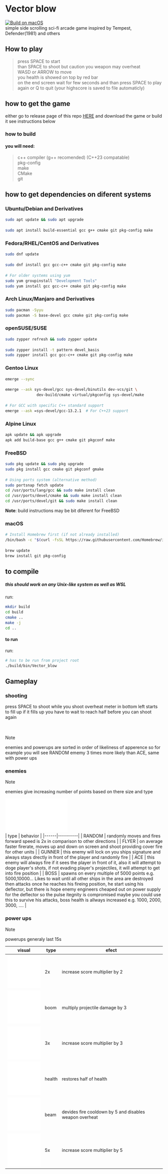# Vector blow
[![Build on macOS](https://github.com/PoliEcho/Vector_blow/actions/workflows/build_macos.yml/badge.svg)](https://github.com/PoliEcho/Vector_blow/actions/workflows/build_macos.yml)  
simple side scrolling sci-fi arcade game inspired by Tempest, Defender(1981) and others

## How to play  
> press SPACE to start  
> than SPACE to shoot but caution you weapon may overheat  
> WASD or ARROW to move  
> you health is showed on top by red bar  
> on the end screen wait for few seconds and than press SPACE to play again or Q to quit (your highscore is saved to file automaticly)  


## how to get the game 
either go to release page of this repo [HERE](https://github.com/PoliEcho/Vector_blow/releases) and download the game or build it see instructions below  


### how to build  
#### you will need:
> c++ compiler (g++ recomended) (C++23 compatable)  
> pkg-config  
> make  
> CMake  
> git  

## how to get dependencies on diferent systems
### Ubuntu/Debian and Derivatives

```bash
sudo apt update && sudo apt upgrade

sudo apt install build-essential gcc g++ cmake git pkg-config make
```

### Fedora/RHEL/CentOS and Derivatives

```bash
sudo dnf update

sudo dnf install gcc gcc-c++ cmake git pkg-config make

# For older systems using yum
sudo yum groupinstall "Development Tools"
sudo yum install gcc gcc-c++ cmake git pkg-config make
```


### Arch Linux/Manjaro and Derivatives


```bash
sudo pacman -Syyu
sudo pacman -S base-devel gcc cmake git pkg-config make

```

### openSUSE/SUSE

```bash
sudo zypper refresh && sudo zypper update

sudo zypper install -t pattern devel_basis
sudo zypper install gcc gcc-c++ cmake git pkg-config make
```

### Gentoo Linux  
```bash
emerge --sync

emerge --ask sys-devel/gcc sys-devel/binutils dev-vcs/git \
              dev-build/cmake virtual/pkgconfig sys-devel/make

# For GCC with specific C++ standard support
emerge --ask =sys-devel/gcc-13.2.1  # For C++23 support
```

### Alpine Linux  
```bash
apk update && apk upgrade
apk add build-base gcc g++ cmake git pkgconf make
```

### FreeBSD

```bash
sudo pkg update && sudo pkg upgrade
sudo pkg install gcc cmake git pkgconf gmake

# Using ports system (alternative method)
sudo portsnap fetch update
cd /usr/ports/lang/gcc && sudo make install clean
cd /usr/ports/devel/cmake && sudo make install clean
cd /usr/ports/devel/git && sudo make install clean
```

**Note**: build instructions may be bit diferent for FreeBSD

### macOS


```bash
# Install Homebrew first (if not already installed)
/bin/bash -c "$(curl -fsSL https://raw.githubusercontent.com/Homebrew/install/HEAD/install.sh)"

brew update
brew install git pkg-config
```


## to compile
##### this should work on any Unix-like system as well as WSL  
run:
```bash
mkdir build
cd build
cmake ..
make -j
cd ..
```
#### to run  
run:
```bash
# has to be run from project root
./build/bin/Vector_blow
```
## Gameplay  

### shooting  
press SPACE to shoot
while you shoot overheat meter in bottom left starts to fill up
if it fills up you have to wait to reach half before you can shoot again
</br></br></br>

> [!NOTE]
> enemies and powerups are sorted in order of likeliness of apperence so for example you will see RANDOM ememy 3 times more likely than ACE, same with power ups

### enemies 
> [!NOTE]
> enemies give increasing number of points based on there size and type

<img src="assets/enemy_1.svg" alt="enemy sprite" width=200 /></br>
| type | behavior |
|------|----------|
| RANDOM | randomly moves and fires forward speed is 2x in comparison to other directions |
| FLYER | on average faster firerate, moves up and down on screen and shoot providing cover fire for other units |
| GUNNER | this enemy will lock on you ships signature and always stays drectly in front of the player and randomly fire |
| ACE | this enemy will always fire if it sees the player in front of it, also it will attempt to doge player's shots, if not evading player's projectiles, it will attempt to get into fire position |
| BOSS | spawns on every multiple of 5000 points e.g. 5000,10000... Likes to wait until all other ships in the area are destroyed then attacks once he reaches his fireing position, he start using his deflector, but there is hope enemy engineers cheaped out on power supply for the deflector so the pulse itegnity is compromised maybe you could use this to survive his attacks, boss health is allways increased e.g. 1000, 2000, 3000, .... |

### power ups  

> [!NOTE]
> powerups generaly last 15s

| visual | type | efect |
|--------|------|-------|
| ![2x](assets/powerups/2x.svg) | 2x | increase score multiplier by 2 |
| ![boom](assets/powerups/boom.svg) | boom | multiply projectile damage by 3 |
| ![3x](assets/powerups/3x.svg) | 3x | increase score multiplier by 3 |
| ![health](assets/powerups/health.svg) | health | restores half of health |
| ![beam](assets/powerups/beam.svg) | beam | devides fire cooldown by 5 and disables weapon overheat |
| ![5x](assets/powerups/5x.svg) | 5x | increase score multiplier by 5 |
